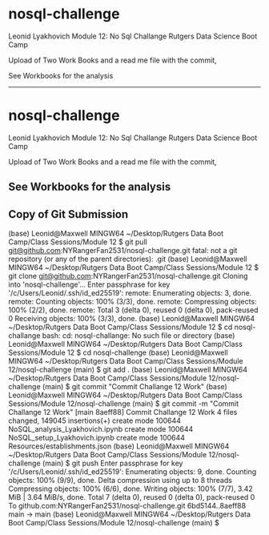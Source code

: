 # nosql-challenge
Leonid Lyakhovich
Module 12: No Sql Challange
Rutgers Data Science Boot Camp

Upload of Two Work Books and a read me file with the commit,

See Workbooks for the analysis

-----------------------------------
# nosql-challenge
Leonid Lyakhovich
Module 12: No Sql Challange
Rutgers Data Science Boot Camp

Upload of Two Work Books and a read me file with the commit,

See Workbooks for the analysis
---------------------------------
Copy of Git Submission 
-----------------------------------
(base)
Leonid@Maxwell MINGW64 ~/Desktop/Rutgers Data Boot Camp/Class Sessions/Module 12
$ git pull git@github.com:NYRangerFan2531/nosql-challenge.git
fatal: not a git repository (or any of the parent directories): .git
(base)
Leonid@Maxwell MINGW64 ~/Desktop/Rutgers Data Boot Camp/Class Sessions/Module 12
$ git clone git@github.com:NYRangerFan2531/nosql-challenge.git
Cloning into 'nosql-challenge'...
Enter passphrase for key '/c/Users/Leonid/.ssh/id_ed25519':
remote: Enumerating objects: 3, done.
remote: Counting objects: 100% (3/3), done.
remote: Compressing objects: 100% (2/2), done.
remote: Total 3 (delta 0), reused 0 (delta 0), pack-reused 0
Receiving objects: 100% (3/3), done.
(base)
Leonid@Maxwell MINGW64 ~/Desktop/Rutgers Data Boot Camp/Class Sessions/Module 12
$ cd nosql-challange
bash: cd: nosql-challange: No such file or directory
(base)
Leonid@Maxwell MINGW64 ~/Desktop/Rutgers Data Boot Camp/Class Sessions/Module 12
$ cd nosql-challenge
(base)
Leonid@Maxwell MINGW64 ~/Desktop/Rutgers Data Boot Camp/Class Sessions/Module 12/nosql-challenge (main)
$ git add .
(base)
Leonid@Maxwell MINGW64 ~/Desktop/Rutgers Data Boot Camp/Class Sessions/Module 12/nosql-challenge (main)
$ git commit "Commit Challange 12 Work"
(base)
Leonid@Maxwell MINGW64 ~/Desktop/Rutgers Data Boot Camp/Class Sessions/Module 12/nosql-challenge (main)
$ git commit -m "Commit Challange 12 Work"
[main 8aeff88] Commit Challange 12 Work
 4 files changed, 149045 insertions(+)
 create mode 100644 NoSQL_analysis_Lyakhovich.ipynb
 create mode 100644 NoSQL_setup_Lyakhovich.ipynb
 create mode 100644 Resources/establishments.json
(base)
Leonid@Maxwell MINGW64 ~/Desktop/Rutgers Data Boot Camp/Class Sessions/Module 12/nosql-challenge (main)
$ git push
Enter passphrase for key '/c/Users/Leonid/.ssh/id_ed25519':
Enumerating objects: 9, done.
Counting objects: 100% (9/9), done.
Delta compression using up to 8 threads
Compressing objects: 100% (6/6), done.
Writing objects: 100% (7/7), 3.42 MiB | 3.64 MiB/s, done.
Total 7 (delta 0), reused 0 (delta 0), pack-reused 0
To github.com:NYRangerFan2531/nosql-challenge.git
   6bd5144..8aeff88  main -> main
(base)
Leonid@Maxwell MINGW64 ~/Desktop/Rutgers Data Boot Camp/Class Sessions/Module 12/nosql-challenge (main)
$ 

